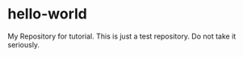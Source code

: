 # hello-world
My Repository for tutorial.
This is just a test repository. Do not take it seriously.
